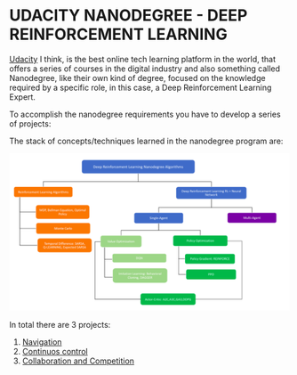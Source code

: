 # UDACITY NANODEGREE - DEEP REINFORCEMENT LEARNING

[Udacity](https://www.udacity.com/) I think, is the best online tech learning platform in the world, that offers a series of courses in the digital industry and also something called Nanodegree, like their own kind of degree, focused on the knowledge required by a specific role, in this case, a Deep Reinforcement Learning Expert.

To accomplish the nanodegree requirements you have to develop a series of projects:

The stack of concepts/techniques learned in the nanodegree program are:

![overview](https://github.com/seobando/UDACITY_DRL/blob/master/overview.png)

In total there are 3 projects:

1. [Navigation](https://github.com/seobando/UDACITY_DRL/tree/master/1_Navigation)  
2. [Continuos control](PENDING)
3. [Collaboration and Competition](PENDING)
